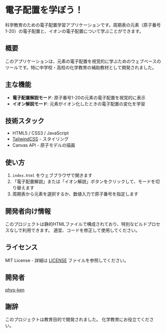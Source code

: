 # 電子配置を学ぼう！

科学教育のための電子配置学習アプリケーションです。周期表の元素（原子番号1-20）の電子配置と、イオンの電子配置について学ぶことができます。

## 概要

このアプリケーションは、元素の電子配置を視覚的に学ぶためのウェブベースのツールです。特に中学校・高校の化学教育の補助教材として開発されました。

## 主な機能

- **電子配置解説モード**: 原子番号1-20の元素の電子配置を視覚的に表示
- **イオン解説モード**: 元素がイオン化したときの電子配置の変化を学習

## 技術スタック

- HTML5 / CSS3 / JavaScript
- [TailwindCSS](https://tailwindcss.com/) - スタイリング
- Canvas API - 原子モデルの描画

## 使い方

1. `index.html` をウェブブラウザで開きます
2. 「電子配置解説」または「イオン解説」ボタンをクリックして、モードを切り替えます
3. 周期表から元素を選択するか、数値入力で原子番号を指定します

## 開発者向け情報

このプロジェクトは静的HTMLファイルで構成されており、特別なビルドプロセスなしで利用できます。
適宜、コードを修正して使用してください。

## ライセンス

MIT License - 詳細は [LICENSE](LICENSE) ファイルを参照してください。

## 開発者

[phys-ken](https://note.com/phys_ken)

## 謝辞

このプロジェクトは教育目的で開発されました。
化学教育にお役立てください。

